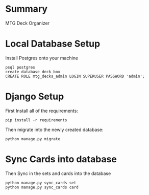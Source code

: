 # Summary
MTG Deck Organizer

# Local Database Setup
Install Postgres onto your machine
``` 
psql postgres
create database deck_box
CREATE ROLE mtg_decks_admin LOGIN SUPERUSER PASSWORD 'admin';
```

# Django Setup
First Install all of the requirements:
```
pip install -r requirements
```

Then migrate into the newly created database:
```
python manage.py migrate
```

# Sync Cards into database
Then Sync in the sets and cards into the database
```
python manage.py sync_cards set
python manage.py sync_cards card
```
